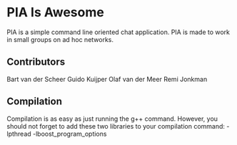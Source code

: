 # PIA Is Awesome
PIA is a simple command line oriented chat application. PIA is made to work in small groups on ad hoc networks.

## Contributors
Bart van der Scheer
Guido Kuijper
Olaf van der Meer
Remi Jonkman

## Compilation
Compilation is as easy as just running the g++ command. However, you should not forget to add these two libraries to your compilation command:
 -lpthread
 -lboost_program_options
